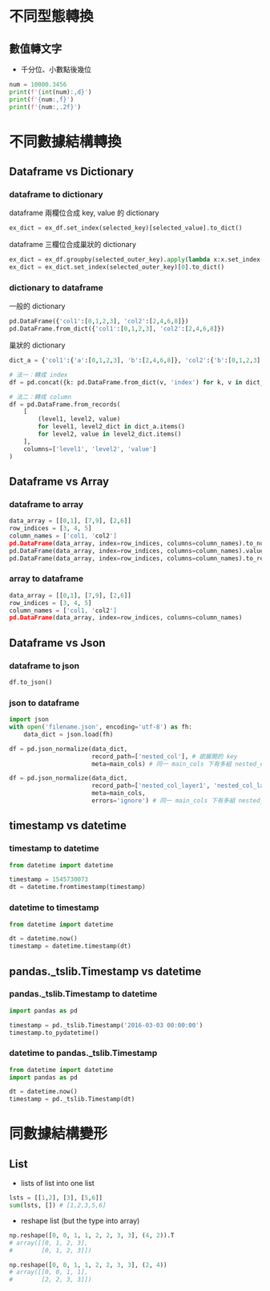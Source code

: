 # 不同型態轉換
## 數值轉文字
* 千分位、小數點後幾位
```python
num = 10000.3456 
print(f'{int(num):,d}')
print(f'{num:,f}')
print(f'{num:,.2f}')
```
# 不同數據結構轉換
## Dataframe vs Dictionary
### dataframe to dictionary
dataframe 兩欄位合成 key, value 的 dictionary
```python
ex_dict = ex_df.set_index(selected_key)[selected_value].to_dict()
```
dataframe 三欄位合成巢狀的 dictionary
```python
ex_dict = ex_df.groupby(selected_outer_key).apply(lambda x:x.set_index(selected_inner_key)[selected_value].to_dict()).reset_index()
ex_dict = ex_dict.set_index(selected_outer_key)[0].to_dict()
```
### dictionary to dataframe
一般的 dictionary
```python
pd.DataFrame({'col1':[0,1,2,3], 'col2':[2,4,6,8]})
pd.DataFrame.from_dict({'col1':[0,1,2,3], 'col2':[2,4,6,8]})
```
巢狀的 dictionary
```python
dict_a = {'col1':{'a':[0,1,2,3], 'b':[2,4,6,8]}, 'col2':{'b':[0,1,2,3], 'a':[2,4,6,8]}}

# 法一：轉成 index
df = pd.concat({k: pd.DataFrame.from_dict(v, 'index') for k, v in dict_a.items()}, axis=0)

# 法二：轉成 column
df = pd.DataFrame.from_records(
    [
        (level1, level2, value)
        for level1, level2_dict in dict_a.items()
        for level2, value in level2_dict.items()
    ],
    columns=['level1', 'level2', 'value']
)
```


## Dataframe vs Array
### dataframe to array
```python
data_array = [[0,1], [7,9], [2,6]]
row_indices = [3, 4, 5]
column_names = ['col1, 'col2']
pd.DataFrame(data_array, index=row_indices, columns=column_names).to_numpy()
pd.DataFrame(data_array, index=row_indices, columns=column_names).values
pd.DataFrame(data_array, index=row_indices, columns=column_names).to_records()
```
### array to dataframe
```python
data_array = [[0,1], [7,9], [2,6]]
row_indices = [3, 4, 5]
column_names = ['col1, 'col2']
pd.DataFrame(data_array, index=row_indices, columns=column_names)
```

## Dataframe vs Json
### dataframe to json
```python
df.to_json()
```

### json to dataframe
```python
import json
with open('filename.json', encoding='utf-8') as fh:
    data_dict = json.load(fh)

df = pd.json_normalize(data_dict,
                       record_path=['nested_col'], # 欲展開的 key
                       meta=main_cols) # 同一 main_cols 下有多組 nested_col

df = pd.json_normalize(data_dict,
                       record_path=['nested_col_layer1', 'nested_col_layer2'], # 欲展開的 key 在更下層的 layer
                       meta=main_cols,
                       errors='ignore') # 同一 main_cols 下有多組 nested_col_layer1 & nested_col_layer2
```

## timestamp vs datetime
### timestamp to datetime
```python
from datetime import datetime

timestamp = 1545730073
dt = datetime.fromtimestamp(timestamp)
```

### datetime to timestamp
```python
from datetime import datetime

dt = datetime.now()
timestamp = datetime.timestamp(dt)
```

## pandas.\_tslib.Timestamp vs datetime
### pandas.\_tslib.Timestamp to datetime
```python
import pandas as pd

timestamp = pd._tslib.Timestamp('2016-03-03 00:00:00')
timestamp.to_pydatetime()
```

### datetime to pandas.\_tslib.Timestamp
```python
from datetime import datetime
import pandas as pd

dt = datetime.now()
timestamp = pd._tslib.Timestamp(dt)
```

# 同數據結構變形
## List
* lists of list into one list
```python
lsts = [[1,2], [3], [5,6]]
sum(lsts, []) # [1,2,3,5,6]
```
* reshape list (but the type into array)
```python
np.reshape([0, 0, 1, 1, 2, 2, 3, 3], (4, 2)).T
# array([[0, 1, 2, 3],
#        [0, 1, 2, 3]])

np.reshape([0, 0, 1, 1, 2, 2, 3, 3], (2, 4))
# array([[0, 0, 1, 1],
#        [2, 2, 3, 3]])
```
